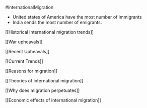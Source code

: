 #internationalMigration 

- United states of America have the most number of immigrants 
- India sends the most number of emigrants.

[[Historical International migration trends]] 

[[War upheavals]] 

[[Recent Upheavals]] 

[[Current Trends]]  

[[Reasons for migration]] 

[[Theories of international migration]] 

[[Why does migration perpetuates]] 

[[Economic effects of international migration]] 